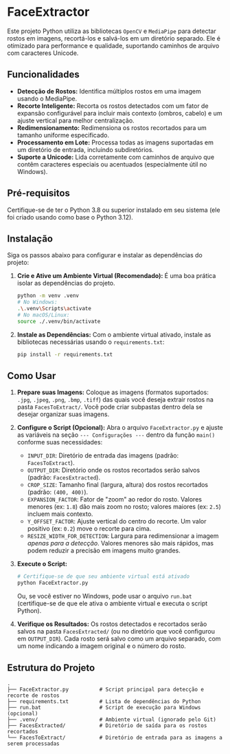 # FaceExtractor

Este projeto Python utiliza as bibliotecas `OpenCV` e `MediaPipe` para detectar rostos em imagens, recortá-los e salvá-los em um diretório separado. Ele é otimizado para performance e qualidade, suportando caminhos de arquivo com caracteres Unicode.

## Funcionalidades

*   **Detecção de Rostos:** Identifica múltiplos rostos em uma imagem usando o MediaPipe.
*   **Recorte Inteligente:** Recorta os rostos detectados com um fator de expansão configurável para incluir mais contexto (ombros, cabelo) e um ajuste vertical para melhor centralização.
*   **Redimensionamento:** Redimensiona os rostos recortados para um tamanho uniforme especificado.
*   **Processamento em Lote:** Processa todas as imagens suportadas em um diretório de entrada, incluindo subdiretórios.
*   **Suporte a Unicode:** Lida corretamente com caminhos de arquivo que contêm caracteres especiais ou acentuados (especialmente útil no Windows).

## Pré-requisitos

Certifique-se de ter o Python 3.8 ou superior instalado em seu sistema (ele foi criado usando como base o Python 3.12).

## Instalação

Siga os passos abaixo para configurar e instalar as dependências do projeto:

1.  **Crie e Ative um Ambiente Virtual (Recomendado):**
    É uma boa prática isolar as dependências do projeto.

    ```bash
    python -m venv .venv
    # No Windows:
    .\.venv\Scripts\activate
    # No macOS/Linux:
    source ./.venv/bin/activate
    ```

2.  **Instale as Dependências:**
    Com o ambiente virtual ativado, instale as bibliotecas necessárias usando o `requirements.txt`:

    ```bash
    pip install -r requirements.txt
    ```

## Como Usar

1.  **Prepare suas Imagens:**
    Coloque as imagens (formatos suportados: `.jpg`, `.jpeg`, `.png`, `.bmp`, `.tiff`) das quais você deseja extrair rostos na pasta `FacesToExtract/`. Você pode criar subpastas dentro dela se desejar organizar suas imagens.

2.  **Configure o Script (Opcional):**
    Abra o arquivo `FaceExtractor.py` e ajuste as variáveis na seção `--- Configurações ---` dentro da função `main()` conforme suas necessidades:

    *   `INPUT_DIR`: Diretório de entrada das imagens (padrão: `FacesToExtract`).
    *   `OUTPUT_DIR`: Diretório onde os rostos recortados serão salvos (padrão: `FacesExtracted`).
    *   `CROP_SIZE`: Tamanho final (largura, altura) dos rostos recortados (padrão: `(400, 400)`).
    *   `EXPANSION_FACTOR`: Fator de "zoom" ao redor do rosto. Valores menores (ex: `1.8`) dão mais zoom no rosto; valores maiores (ex: `2.5`) incluem mais contexto.
    *   `Y_OFFSET_FACTOR`: Ajuste vertical do centro do recorte. Um valor positivo (ex: `0.2`) move o recorte para cima.
    *   `RESIZE_WIDTH_FOR_DETECTION`: Largura para redimensionar a imagem *apenas para a detecção*. Valores menores são mais rápidos, mas podem reduzir a precisão em imagens muito grandes.

3.  **Execute o Script:**

    ```bash
    # Certifique-se de que seu ambiente virtual está ativado
    python FaceExtractor.py
    ```
    Ou, se você estiver no Windows, pode usar o arquivo `run.bat` (certifique-se de que ele ativa o ambiente virtual e executa o script Python).

4.  **Verifique os Resultados:**
    Os rostos detectados e recortados serão salvos na pasta `FacesExtracted/` (ou no diretório que você configurou em `OUTPUT_DIR`). Cada rosto será salvo como um arquivo separado, com um nome indicando a imagem original e o número do rosto.

## Estrutura do Projeto

```
.
├── FaceExtractor.py          # Script principal para detecção e recorte de rostos
├── requirements.txt          # Lista de dependências do Python
├── run.bat                   # Script de execução para Windows (opcional)
├── .venv/                    # Ambiente virtual (ignorado pelo Git)
├── FacesExtracted/           # Diretório de saída para os rostos recortados
└── FacesToExtract/           # Diretório de entrada para as imagens a serem processadas
```
